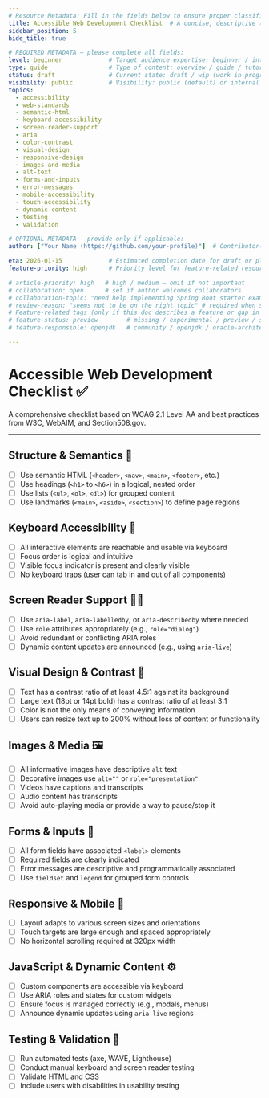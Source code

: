 ```yaml
---
# Resource Metadata: Fill in the fields below to ensure proper classification and organization.
title: Accessible Web Development Checklist  # A concise, descriptive title (e.g., "Introduction to ARIA")
sidebar_position: 5
hide_title: true

# REQUIRED METADATA — please complete all fields:
level: beginner             # Target audience expertise: beginner / intermediate / advanced
type: guide                 # Type of content: overview / guide / tutorial / reference
status: draft               # Current state: draft / wip (work in progress) / published
visibility: public          # Visibility: public (default) or internal
topics:
  - accessibility
  - web-standards
  - semantic-html
  - keyboard-accessibility
  - screen-reader-support
  - aria
  - color-contrast
  - visual-design
  - responsive-design
  - images-and-media
  - alt-text
  - forms-and-inputs
  - error-messages
  - mobile-accessibility
  - touch-accessibility
  - dynamic-content
  - testing
  - validation

# OPTIONAL METADATA — provide only if applicable:
author: ["Your Name (https://github.com/your-profile)"]  # Contributor(s)

eta: 2026-01-15             # Estimated completion date for draft or planned resources
feature-priority: high      # Priority level for feature-related resources: low / medium / high

# article-priority: high   # high / medium — omit if not important
# collaboration: open      # set if author welcomes collaborators
# collaboration-topic: "need help implementing Spring Boot starter examples"  # explain what help is welcome (appears on the dashboard & collab page)
# review-reason: "seems not to be on the right topic" # required when status: review-needed — will show on the article and in the dashboard
# Feature-related tags (only if this doc describes a feature or gap in Java+AI):
# feature-status: preview        # missing / experimental / preview / stable / specified
# feature-responsible: openjdk   # community / openjdk / oracle-architects / jsr / vendor:redhat / project-lead:<name>

---
```


# Accessible Web Development Checklist ✅

A comprehensive checklist based on WCAG 2.1 Level AA and best practices from W3C, WebAIM, and Section508.gov.

---

## Structure & Semantics 🧱
- [ ] Use semantic HTML (`<header>`, `<nav>`, `<main>`, `<footer>`, etc.)
- [ ] Use headings (`<h1>` to `<h6>`) in a logical, nested order
- [ ] Use lists (`<ul>`, `<ol>`, `<dl>`) for grouped content
- [ ] Use landmarks (`<main>`, `<aside>`, `<section>`) to define page regions

## Keyboard Accessibility 🎯
- [ ] All interactive elements are reachable and usable via keyboard
- [ ] Focus order is logical and intuitive
- [ ] Visible focus indicator is present and clearly visible
- [ ] No keyboard traps (user can tab in and out of all components)

## Screen Reader Support 🧏‍♀️
- [ ] Use `aria-label`, `aria-labelledby`, or `aria-describedby` where needed
- [ ] Use `role` attributes appropriately (e.g., `role="dialog"`)
- [ ] Avoid redundant or conflicting ARIA roles
- [ ] Dynamic content updates are announced (e.g., using `aria-live`)

## Visual Design & Contrast 🎨
- [ ] Text has a contrast ratio of at least 4.5:1 against its background
- [ ] Large text (18pt or 14pt bold) has a contrast ratio of at least 3:1
- [ ] Color is not the only means of conveying information
- [ ] Users can resize text up to 200% without loss of content or functionality

## Images & Media 🖼️
- [ ] All informative images have descriptive `alt` text
- [ ] Decorative images use `alt=""` or `role="presentation"`
- [ ] Videos have captions and transcripts
- [ ] Audio content has transcripts
- [ ] Avoid auto-playing media or provide a way to pause/stop it

## Forms & Inputs 📝
- [ ] All form fields have associated `<label>` elements
- [ ] Required fields are clearly indicated
- [ ] Error messages are descriptive and programmatically associated
- [ ] Use `fieldset` and `legend` for grouped form controls

## Responsive & Mobile 📱
- [ ] Layout adapts to various screen sizes and orientations
- [ ] Touch targets are large enough and spaced appropriately
- [ ] No horizontal scrolling required at 320px width

## JavaScript & Dynamic Content ⚙️
- [ ] Custom components are accessible via keyboard
- [ ] Use ARIA roles and states for custom widgets
- [ ] Ensure focus is managed correctly (e.g., modals, menus)
- [ ] Announce dynamic updates using `aria-live` regions

## Testing & Validation 🧪
- [ ] Run automated tests (axe, WAVE, Lighthouse)
- [ ] Conduct manual keyboard and screen reader testing
- [ ] Validate HTML and CSS
- [ ] Include users with disabilities in usability testing
